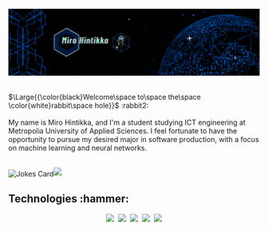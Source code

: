 ![Header](./dev_making.gif)
<p><br>$\Large{{\color{black}Welcome\space to\space the\space \color{white}rabbit\space hole}}$ :rabbit2:<br><br>My name is Miro Hintikka, and I'm a student studying ICT engineering at Metropolia University
of Applied Sciences. I feel fortunate to have the opportunity to pursue my desired major in software production,
with a focus on machine learning and neural networks.</p>

<br>
<!-- HTML -->
<img align="center" src="https://readme-jokes.vercel.app/api" alt="Jokes Card" /><img src="https://profile-counter.glitch.me/hinmiro/count.svg"/>
<h2 >Technologies :hammer:</h2>
  <p align="center">
    <img src="https://img.shields.io/badge/java-%23ED8B00.svg?style=for-the-badge&logo=openjdk&logoColor=white"/>&nbsp;
    <img src="https://img.shields.io/badge/python-3670A0?style=for-the-badge&logo=python&logoColor=ffdd54"/>&nbsp;
    <img src="https://img.shields.io/badge/javascript-%23323330.svg?style=for-the-badge&logo=javascript&logoColor=%23F7DF1E"/>&nbsp;
    <img src="https://img.shields.io/badge/mysql-%2300f.svg?style=for-the-badge&logo=mysql&logoColor=white"/>&nbsp;
    <img src="https://img.shields.io/badge/MariaDB-003545?style=for-the-badge&logo=mariadb&logoColor=white"/>
  </p>
<img src=""/>
<img src=""/>
<br>



<!--
**hinmiro/hinmiro** is a ✨ _special_ ✨ repository because its `README.md` (this file) appears on your GitHub profile.

Here are some ideas to get you started:

- 🔭 I’m currently working on ...
- 🌱 I’m currently learning ...
- 👯 I’m looking to collaborate on ...
- 🤔 I’m looking for help with ...
- 💬 Ask me about ...
- 📫 How to reach me: ...
- 😄 Pronouns: ...
- ⚡ Fun fact: ...
-->

